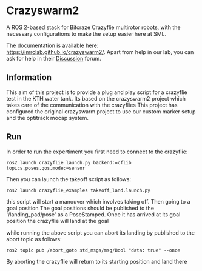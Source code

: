 # Crazyswarm2
A ROS 2-based stack for Bitcraze Crazyflie multirotor robots, with the necessary configurations to make the setup easier here at SML.

The documentation is available here: https://imrclab.github.io/crazyswarm2/. Apart from help in our lab, you can ask for help in their [Discussion](https://github.com/IMRCLab/crazyswarm2/discussions) forum.

## Information
This aim of this project is to provide a plug and play script for a crazyflie test in the KTH water tank.
Its based on the crazyswarm2 project which takes care of the communication with the crazyflies
This project has configured the original crazyswarm project to use our custom marker setup and the optitrack mocap system.

## Run

In order to run the expertiment you first need to connect to the crazyflie:
```
ros2 launch crazyflie launch.py backend:=cflib topics.poses.qos.mode:=sensor

```

Then you can launch the takeoff script as follows:
```
ros2 launch crazyflie_examples takeoff_land.launch.py
```
this script will start a manouver which involves taking off. Then going to a goal position
The goal positions should be published to the '/landing_pad/pose' as a PoseStamped.
Once it has arrived at its goal position the crazyflie will land at the goal

while running the above script you can abort its landing by published to the abort topic as follows:
```
ros2 topic pub /abort_goto std_msgs/msg/Bool "data: true" --once
```
By aborting the crazyflie will return to its starting position and land there
